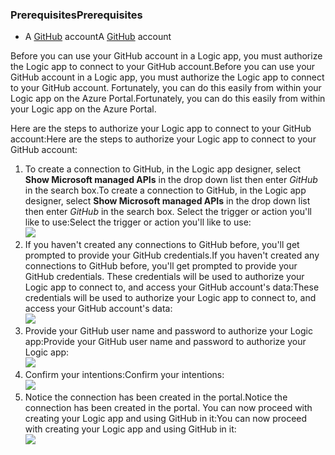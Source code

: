 ### <a name="prerequisites"></a><span data-ttu-id="9c379-101">Prerequisites</span><span class="sxs-lookup"><span data-stu-id="9c379-101">Prerequisites</span></span>
* <span data-ttu-id="9c379-102">A [GitHub](http://GitHub.com) account</span><span class="sxs-lookup"><span data-stu-id="9c379-102">A [GitHub](http://GitHub.com) account</span></span> 

<span data-ttu-id="9c379-103">Before you can use your GitHub account in a Logic app, you must authorize the Logic app to connect to your GitHub account.</span><span class="sxs-lookup"><span data-stu-id="9c379-103">Before you can use your GitHub account in a Logic app, you must authorize the Logic app to connect to your GitHub account.</span></span> <span data-ttu-id="9c379-104">Fortunately, you can do this easily from within your Logic app on the Azure Portal.</span><span class="sxs-lookup"><span data-stu-id="9c379-104">Fortunately, you can do this easily from within your Logic app on the Azure Portal.</span></span> 

<span data-ttu-id="9c379-105">Here are the steps to authorize your Logic app to connect to your GitHub account:</span><span class="sxs-lookup"><span data-stu-id="9c379-105">Here are the steps to authorize your Logic app to connect to your GitHub account:</span></span>

1. <span data-ttu-id="9c379-106">To create a connection to GitHub, in the Logic app designer, select **Show Microsoft managed APIs** in the drop down list then enter *GitHub* in the search box.</span><span class="sxs-lookup"><span data-stu-id="9c379-106">To create a connection to GitHub, in the Logic app designer, select **Show Microsoft managed APIs** in the drop down list then enter *GitHub* in the search box.</span></span> <span data-ttu-id="9c379-107">Select the trigger or action you'll like to use:</span><span class="sxs-lookup"><span data-stu-id="9c379-107">Select the trigger or action you'll like to use:</span></span>  
   ![](https://docstestmedia1.blob.core.windows.net/azure-media/includes/media/connectors-create-api-github/github-1.png)
2. <span data-ttu-id="9c379-108">If you haven't created any connections to GitHub before, you'll get prompted to provide your GitHub credentials.</span><span class="sxs-lookup"><span data-stu-id="9c379-108">If you haven't created any connections to GitHub before, you'll get prompted to provide your GitHub credentials.</span></span> <span data-ttu-id="9c379-109">These credentials will be used to authorize your Logic app to connect to, and access your GitHub account's data:</span><span class="sxs-lookup"><span data-stu-id="9c379-109">These credentials will be used to authorize your Logic app to connect to, and access your GitHub account's data:</span></span>  
   ![](https://docstestmedia1.blob.core.windows.net/azure-media/includes/media/connectors-create-api-github/github-2.png)
3. <span data-ttu-id="9c379-110">Provide your GitHub user name and password to authorize your Logic app:</span><span class="sxs-lookup"><span data-stu-id="9c379-110">Provide your GitHub user name and password to authorize your Logic app:</span></span>  
   ![](https://docstestmedia1.blob.core.windows.net/azure-media/includes/media/connectors-create-api-github/github-3.png)   
4. <span data-ttu-id="9c379-111">Confirm your intentions:</span><span class="sxs-lookup"><span data-stu-id="9c379-111">Confirm your intentions:</span></span>  
   ![](https://docstestmedia1.blob.core.windows.net/azure-media/includes/media/connectors-create-api-github/github-4.png)   
5. <span data-ttu-id="9c379-112">Notice the connection has been created in the portal.</span><span class="sxs-lookup"><span data-stu-id="9c379-112">Notice the connection has been created in the portal.</span></span> <span data-ttu-id="9c379-113">You can now proceed with creating your Logic app and using GitHub in it:</span><span class="sxs-lookup"><span data-stu-id="9c379-113">You can now proceed with creating your Logic app and using GitHub in it:</span></span>   
   ![](https://docstestmedia1.blob.core.windows.net/azure-media/includes/media/connectors-create-api-github/github-5.png)   






